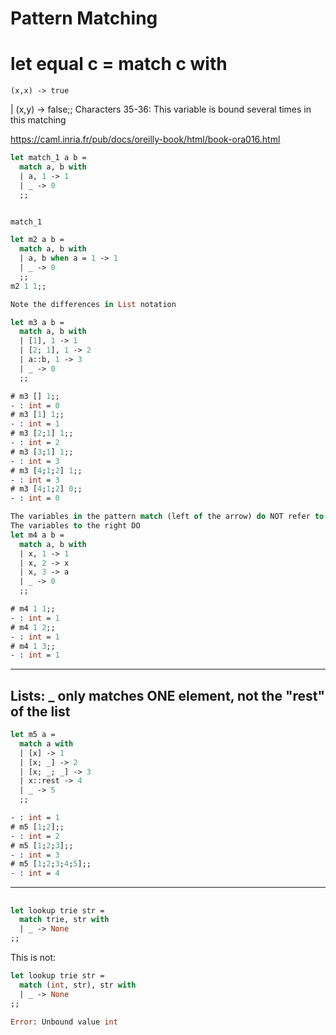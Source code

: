 # Pattern Matching


# let equal c = match c with
    (x,x) -> true
  | (x,y) -> false;;
Characters 35-36:
This variable is bound several times in this matching

https://caml.inria.fr/pub/docs/oreilly-book/html/book-ora016.html

```ocaml
let match_1 a b =
  match a, b with
  | a, 1 -> 1
  | _ -> 0
  ;;


match_1

let m2 a b =
  match a, b with
  | a, b when a = 1 -> 1
  | _ -> 0
  ;;
m2 1 1;;

Note the differences in List notation

let m3 a b =
  match a, b with
  | [1], 1 -> 1
  | [2; 1], 1 -> 2
  | a::b, 1 -> 3
  | _ -> 0
  ;;

# m3 [] 1;;
- : int = 0
# m3 [1] 1;;
- : int = 1
# m3 [2;1] 1;;
- : int = 2
# m3 [3;1] 1;;
- : int = 3
# m3 [4;1;2] 1;;
- : int = 3
# m3 [4;1;2] 0;;
- : int = 0

The variables in the pattern match (left of the arrow) do NOT refer to the function arguments.
The variables to the right DO
let m4 a b =
  match a, b with
  | x, 1 -> 1
  | x, 2 -> x
  | x, 3 -> a
  | _ -> 0
  ;;

# m4 1 1;;
- : int = 1
# m4 1 2;;
- : int = 1
# m4 1 3;;
- : int = 1

```

------------------------------------------------------------
## Lists: _ only matches ONE element, not the "rest" of the list
```ocaml
let m5 a =
  match a with
  | [x] -> 1
  | [x; _] -> 2
  | [x; _; _] -> 3
  | x::rest -> 4
  | _ -> 5
  ;;

- : int = 1
# m5 [1;2];;
- : int = 2
# m5 [1;2;3];;
- : int = 3
# m5 [1;2;3;4;5];;
- : int = 4

```
------------------------------------------------------------
##
```ocaml
let lookup trie str =
  match trie, str with
  | _ -> None
;;
```

This is not:
```ocaml
let lookup trie str =
  match (int, str), str with
  | _ -> None
;;

Error: Unbound value int
```
